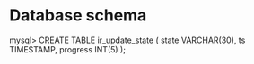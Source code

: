 # Database schema

mysql> CREATE TABLE ir_update_state
(
    state VARCHAR(30),
    ts TIMESTAMP,
    progress INT(5)
);